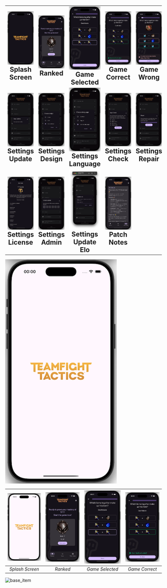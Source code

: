 <table style="width: 100%; border-collapse: collapse;">
  <tr>
    <td style="text-align: center; width: 14.28%;">
      <img src="dark/splash_screen.webp" alt="Base Item" style="max-width: 100%; height: auto;" /><br>
      <h2 style="margin: 0;">Splash Screen</h2>
    </td>
    <td style="text-align: center; width: 14.28%;">
      <img src="dark/ranked.webp" alt="Ranked" style="max-width: 100%; height: auto;" /><br>
      <h2 style="margin: 0;">Ranked</h2>
    </td>
    <td style="text-align: center; width: 14.28%;">
      <img src="dark/game_selected.webp" alt="Game Selected" style="max-width: 100%; height: auto;" /><br>
      <h2 style="margin: 0;">Game Selected</h2>
    </td>
    <td style="text-align: center; width: 14.28%;">
      <img src="dark/game_correct.webp" alt="Game Correct" style="max-width: 100%; height: auto;" /><br>
      <h2 style="margin: 0;">Game Correct</h2>
    </td>
    <td style="text-align: center; width: 14.28%;">
      <img src="dark/game_wrong.webp" alt="Game Wrong" style="max-width: 100%; height: auto;" /><br>
      <h2 style="margin: 0;">Game Wrong</h2>
    </td>
    <td style="text-align: center; width: 14.28%;">
      <img src="dark/ranked_elo_gain.webp" alt="Ranked Elo Gain" style="max-width: 100%; height: auto;" /><br>
      <h2 style="margin: 0;">Ranked Elo Gain</h2>
    </td>
    <td style="text-align: center; width: 14.28%;">
      <img src="dark/settings.webp" alt="Settings" style="max-width: 100%; height: auto;" /><br>
      <h2 style="margin: 0;">Settings</h2>
    </td>
  </tr>
  <tr>
    <td style="text-align: center;">
      <img src="dark/settings_update.webp" alt="Settings Update" style="max-width: 100%; height: auto;" /><br>
      <h2 style="margin: 0;">Settings Update</h2>
    </td>
    <td style="text-align: center;">
      <img src="dark/settings_design.webp" alt="Settings Design" style="max-width: 100%; height: auto;" /><br>
      <h2 style="margin: 0;">Settings Design</h2>
    </td>
    <td style="text-align: center;">
      <img src="dark/settings_language.webp" alt="Settings Language" style="max-width: 100%; height: auto;" /><br>
      <h2 style="margin: 0;">Settings Language</h2>
    </td>
    <td style="text-align: center;">
      <img src="dark/settings_check.webp" alt="Settings Check" style="max-width: 100%; height: auto;" /><br>
      <h2 style="margin: 0;">Settings Check</h2>
    </td>
    <td style="text-align: center;">
      <img src="dark/settings_repair.webp" alt="Settings Repair" style="max-width: 100%; height: auto;" /><br>
      <h2 style="margin: 0;">Settings Repair</h2>
    </td>
    <td style="text-align: center;">
      <img src="dark/settings_reset.webp" alt="Settings Reset" style="max-width: 100%; height: auto;" /><br>
      <h2 style="margin: 0;">Settings Reset</h2>
    </td>
    <td style="text-align: center;">
      <img src="dark/settings_feedback.webp" alt="Settings Feedback" style="max-width: 100%; height: auto;" /><br>
      <h2 style="margin: 0;">Settings Feedback</h2>
    </td>
  </tr>
  <tr>
    <td style="text-align: center;">
      <img src="dark/settings_license.webp" alt="Settings License" style="max-width: 100%; height: auto;" /><br>
      <h2 style="margin: 0;">Settings License</h2>
    </td>
    <td style="text-align: center;">
      <img src="dark/settings_admin.webp" alt="Settings Admin" style="max-width: 100%; height: auto;" /><br>
      <h2 style="margin: 0;">Settings Admin</h2>
    </td>
    <td style="text-align: center;">
      <img src="dark/settings_update_elo.webp" alt="Settings Update Elo" style="max-width: 100%; height: auto;" /><br>
      <h2 style="margin: 0;">Settings Update Elo</h2>
    </td>
    <td style="text-align: center;">
      <img src="dark/patch_notes.webp" alt="Patch Notes" style="max-width: 100%; height: auto;" /><br>
      <h2 style="margin: 0;">Patch Notes</h2>
    </td>
    <td colspan="3" style="text-align: center;">
      <!-- Empty cells for better alignment, or you can leave it out if not needed -->
    </td>
  </tr>
</table>


<picture>
  <source media="(prefers-color-scheme: dark)" srcset="/dark/splash_screen.webp">
  <img src="/light/splash_screen.webp" alt="light" />
</picture>

|     <picture><source media="(prefers-color-scheme: dark)" srcset="/dark/splash_screen.webp"><img src="/light/splash_screen.webp" alt="light" /></picture>     | ![Ranked](dark/ranked.webp)                     | ![Game Selected](dark/game_selected.webp)  | ![Game Correct](dark/game_correct.webp)  |
|:-------------------------------------------------------------------------------------------------------------------------------------------------------------:|:-----------------------------------------------:|:-------------------------------------------:|:----------------------------------------:|
|                                                                        *Splash Screen*                                                                        | *Ranked*                                       | *Game Selected*                            | *Game Correct*                          |

<img alt="base_item" src="https://github.com/user-attachments/assets/58f95745-a61d-409e-934f-7cb40abc3c20">
